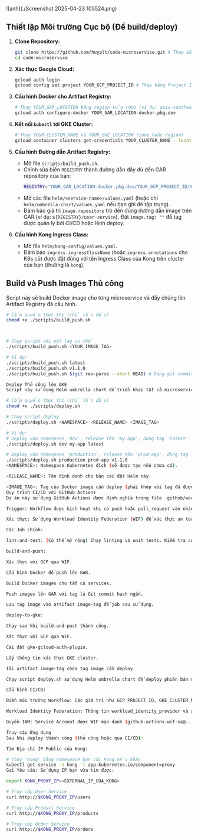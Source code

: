 ![anh](./Screenshot 2025-04-23 105524.png)
## Thiết lập Môi trường Cục bộ (Để build/deploy)

1.  **Clone Repository:**
    ```bash
    git clone https://github.com/huyplt/code-microservice.git # Thay bằng URL repo của bạn nếu khác
    cd code-microservice
    ```

2.  **Xác thực Google Cloud:**
    ```bash
    gcloud auth login
    gcloud config set project YOUR_GCP_PROJECT_ID # Thay bằng Project ID của bạn
    ```

3.  **Cấu hình Docker cho Artifact Registry:**
    ```bash
    # Thay YOUR_GAR_LOCATION bằng region của repo (ví dụ: asia-southeast1)
    gcloud auth configure-docker YOUR_GAR_LOCATION-docker.pkg.dev
    ```

4.  **Kết nối `kubectl` tới GKE Cluster:**
    ```bash
    # Thay YOUR_CLUSTER_NAME và YOUR_GKE_LOCATION (zone hoặc region)
    gcloud container clusters get-credentials YOUR_CLUSTER_NAME --location YOUR_GKE_LOCATION
    ```

5.  **Cấu hình Đường dẫn Artifact Registry:**
    *   Mở file `scripts/build_push.sh`.
    *   Chỉnh sửa biến `REGISTRY` thành đường dẫn đầy đủ đến GAR repository của bạn:
        ```sh
        REGISTRY="YOUR_GAR_LOCATION-docker.pkg.dev/YOUR_GCP_PROJECT_ID/YOUR_REPO_NAME"
        ```
    *   Mở các file `helm/<service-name>/values.yaml` (hoặc chỉ `helm/umbrella-chart/values.yaml` nếu bạn ghi đè tập trung).
    *   Đảm bảo giá trị `image.repository` trỏ đến đúng đường dẫn image trên GAR (ví dụ: `${REGISTRY}/user-service`). Đặt `image.tag: ""` để tag được quản lý bởi CI/CD hoặc lệnh deploy.

6.  **Cấu hình Kong Ingress Class:**
    *   Mở file `helm/kong-config/values.yaml`.
    *   Đảm bảo `ingress.ingressClassName` (hoặc `ingress.annotations` cho K8s cũ) được đặt đúng với tên Ingress Class của Kong trên cluster của bạn (thường là `kong`).

## Build và Push Images Thủ công

Script này sẽ build Docker image cho từng microservice và đẩy chúng lên Artifact Registry đã cấu hình.

```bash
# Cấp quyền thực thi (chỉ lần đầu)
chmod +x ./scripts/build_push.sh



# Chạy script với một tag cụ thể
./scripts/build_push.sh <YOUR_IMAGE_TAG>

# Ví dụ:
./scripts/build_push.sh latest
./scripts/build_push.sh v1.1.0
./scripts/build_push.sh $(git rev-parse --short HEAD) # Dùng git commit hash ngắn làm tag

Deploy Thủ công lên GKE
Script này sử dụng Helm umbrella chart để triển khai tất cả microservices và cấu hình Kong Ingress lên namespace chỉ định trên GKE cluster.

# Cấp quyền thực thi (chỉ lần đầu)
chmod +x ./scripts/deploy.sh

# Chạy script deploy
./scripts/deploy.sh <NAMESPACE> <RELEASE_NAME> <IMAGE_TAG>

# Ví dụ:
# Deploy vào namespace 'dev', release tên 'my-app', dùng tag 'latest'
./scripts/deploy.sh dev my-app latest

# Deploy vào namespace 'production', release tên 'prod-app', dùng tag 'v1.1.0'
./scripts/deploy.sh production prod-app v1.1.0
<NAMESPACE>: Namespace Kubernetes đích (sẽ được tạo nếu chưa có).

<RELEASE_NAME>: Tên định danh cho bản cài đặt Helm này.

<IMAGE_TAG>: Tag của Docker image cần deploy (phải khớp với tag đã được push lên GAR).
Quy trình CI/CD với GitHub Actions
Dự án này sử dụng GitHub Actions được định nghĩa trong file .github/workflows/cicd.yaml để tự động hóa quy trình build và deploy.

Trigger: Workflow được kích hoạt khi có push hoặc pull_request vào nhánh main (có thể tùy chỉnh).

Xác thực: Sử dụng Workload Identity Federation (WIF) để xác thực an toàn từ GitHub Actions đến Google Cloud mà không cần lưu trữ Service Account Key. Cần thiết lập WIF trong dự án GCP của bạn trước.

Các Job chính:

lint-and-test: (Có thể mở rộng) Chạy linting và unit tests. Kiểm tra cú pháp Helm charts.

build-and-push:

Xác thực với GCP qua WIF.

Cấu hình Docker để push lên GAR.

Build Docker images cho tất cả services.

Push images lên GAR với tag là Git commit hash ngắn.

Lưu tag image vào artifact image-tag để job sau sử dụng.

deploy-to-gke:

Chạy sau khi build-and-push thành công.

Xác thực với GCP qua WIF.

Cài đặt gke-gcloud-auth-plugin.

Lấy thông tin xác thực GKE cluster.

Tải artifact image-tag chứa tag image cần deploy.

Chạy script deploy.sh sử dụng Helm umbrella chart để deploy phiên bản mới nhất lên namespace và với release name đã cấu hình.

Cấu hình CI/CD:

Biến môi trường Workflow: Các giá trị như GCP_PROJECT_ID, GKE_CLUSTER_NAME, GKE_LOCATION, GAR_LOCATION, GAR_REPOSITORY, DEPLOY_NAMESPACE, HELM_RELEASE_NAME cần được cấu hình đúng trong khối env: của file cicd.yaml.

Workload Identity Federation: Thông tin workload_identity_provider và service_account trong các bước xác thực (google-github-actions/auth@v2) phải khớp với cấu hình WIF bạn đã thiết lập trên Google Cloud.

Quyền IAM: Service Account được WIF mạo danh (github-actions-wif-sa@...) cần có các vai trò IAM thích hợp (ví dụ: Artifact Registry Writer, Kubernetes Engine Developer).

Truy cập Ứng dụng
Sau khi deploy thành công (thủ công hoặc qua CI/CD):

Tìm Địa chỉ IP Public của Kong:

# Thay 'kong' bằng namespace bạn cài Kong nếu khác
kubectl get service -n kong -l app.kubernetes.io/component=proxy
Gửi Yêu cầu: Sử dụng IP bạn vừa tìm được:

export KONG_PROXY_IP=<EXTERNAL_IP_CỦA_KONG>

# Truy cập User Service
curl http://$KONG_PROXY_IP/users

# Truy cập Product Service
curl http://$KONG_PROXY_IP/products

# Truy cập Order Service
curl http://$KONG_PROXY_IP/orders
